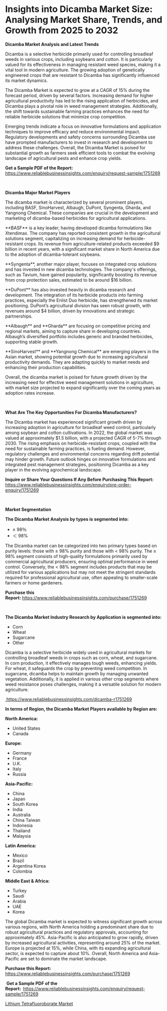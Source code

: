 <p><h1>Insights into Dicamba Market Size: Analysing Market Share, Trends, and Growth from 2025 to 2032</h1></p><p><strong>Dicamba Market Analysis and Latest Trends</strong></p>
<p><p>Dicamba is a selective herbicide primarily used for controlling broadleaf weeds in various crops, including soybeans and cotton. It is particularly valued for its effectiveness in managing resistant weed species, making it a vital tool in modern agriculture. The growing adoption of genetically engineered crops that are resistant to Dicamba has significantly influenced its market dynamics.</p><p>The Dicamba Market is expected to grow at a CAGR of 15% during the forecast period, driven by several factors. Increasing demand for higher agricultural productivity has led to the rising application of herbicides, and Dicamba plays a pivotal role in weed management strategies. Additionally, the shift towards sustainable farming practices enhances the need for reliable herbicide solutions that minimize crop competition.</p><p>Emerging trends indicate a focus on innovative formulations and application techniques to improve efficacy and reduce environmental impact. Regulatory developments and safety concerns surrounding Dicamba use have prompted manufacturers to invest in research and development to address these challenges. Overall, the Dicamba Market is poised for substantial growth as farmers seek efficient tools to combat the evolving landscape of agricultural pests and enhance crop yields.</p></p>
<p><strong>Get a Sample PDF of the Report:&nbsp;</strong> <a href="https://www.reliablebusinessinsights.com/enquiry/request-sample/1751269?utm_campaign=2716&utm_medium=2&utm_source=Github&utm_content=ia&utm_term=01042025&utm_id=dicamba">https://www.reliablebusinessinsights.com/enquiry/request-sample/1751269</a></p>
<p>&nbsp;</p>
<p><strong>Dicamba Major Market Players</strong></p>
<p><p>The dicamba market is characterized by several prominent players, including BASF, SinoHarvest, Albaugh, DuPont, Syngenta, Gharda, and Yangnong Chemical. These companies are crucial in the development and marketing of dicamba-based herbicides for agricultural applications.</p><p>**BASF** is a key leader, having developed dicamba formulations like Xtendimax. The company has reported consistent growth in the agricultural solutions segment, capitalizing on increasing demand for herbicide-resistant crops. Its revenue from agriculture-related products exceeded $9 billion in recent years, with a significant market share in North America due to the adoption of dicamba-tolerant soybeans.</p><p>**Syngenta**, another major player, focuses on integrated crop solutions and has invested in new dicamba technologies. The company's offerings, such as Tavium, have gained popularity, significantly boosting its revenue from crop protection sales, estimated to be around $16 billion.</p><p>**DuPont** has also invested heavily in dicamba research and development. The integration of its herbicide products into farming practices, especially the Enlist Duo herbicide, has strengthened its market positioning. DuPont’s agricultural division has seen robust growth, with revenues around $4 billion, driven by innovations and strategic partnerships.</p><p>**Albaugh** and **Gharda** are focusing on competitive pricing and regional markets, aiming to capture share in developing countries. Albaugh’s diversified portfolio includes generic and branded herbicides, supporting stable growth.</p><p>**SinoHarvest** and **Yangnong Chemical** are emerging players in the Asian market, showing potential growth due to increasing agricultural productivity demands. They are adapting quickly to market needs and enhancing their production capabilities.</p><p>Overall, the dicamba market is poised for future growth driven by the increasing need for effective weed management solutions in agriculture, with market size projected to expand significantly over the coming years as adoption rates increase.</p></p>
<p>&nbsp;</p>
<p><strong>What Are The Key Opportunities For Dicamba Manufacturers?</strong></p>
<p><p>The Dicamba market has experienced significant growth driven by increasing adoption in agriculture for broadleaf weed control, particularly among soybean and cotton cultivations. In 2022, the global market was valued at approximately $1.5 billion, with a projected CAGR of 5-7% through 2030. The rising emphasis on herbicide-resistant crops, coupled with the need for sustainable farming practices, is fueling demand. However, regulatory challenges and environmental concerns regarding drift potential may hinder growth. Future outlook hinges on innovative formulations and integrated pest management strategies, positioning Dicamba as a key player in the evolving agrochemical landscape.</p></p>
<p><strong>Inquire or Share Your Questions If Any Before Purchasing This Report:</strong> <a href="https://www.reliablebusinessinsights.com/enquiry/pre-order-enquiry/1751269?utm_campaign=2716&utm_medium=2&utm_source=Github&utm_content=ia&utm_term=01042025&utm_id=dicamba">https://www.reliablebusinessinsights.com/enquiry/pre-order-enquiry/1751269</a></p>
<p>&nbsp;</p>
<p><strong>Market Segmentation</strong></p>
<p><strong>The Dicamba Market Analysis by types is segmented into:</strong></p>
<p><ul><li>≥ 98％</li><li>＜ 98%</li></ul></p>
<p><p>The Dicamba market can be categorized into two primary types based on purity levels: those with ≥ 98% purity and those with < 98% purity. The ≥ 98% segment consists of high-quality formulations primarily used by commercial agricultural producers, ensuring optimal performance in weed control. Conversely, the < 98% segment includes products that may be utilized for various applications but may not meet the stringent standards required for professional agricultural use, often appealing to smaller-scale farmers or home gardeners.</p></p>
<p><strong>Purchase this Report:&nbsp;</strong><a href="https://www.reliablebusinessinsights.com/purchase/1751269?utm_campaign=2716&utm_medium=2&utm_source=Github&utm_content=ia&utm_term=01042025&utm_id=dicamba">https://www.reliablebusinessinsights.com/purchase/1751269</a></p>
<p>&nbsp;</p>
<p><strong>The Dicamba Market Industry Research by Application is segmented into:</strong></p>
<p><ul><li>Corn</li><li>Wheat</li><li>Sugarcane</li><li>Other</li></ul></p>
<p><p>Dicamba is a selective herbicide widely used in agricultural markets for controlling broadleaf weeds in crops such as corn, wheat, and sugarcane. In corn production, it effectively manages tough weeds, enhancing yields. For wheat, it safeguards the crop by preventing weed competition. In sugarcane, dicamba helps to maintain growth by managing unwanted vegetation. Additionally, it is applied in various other crop segments where weed resistance poses challenges, making it a versatile solution for modern agriculture.</p></p>
<p><a href="https://www.reliablebusinessinsights.com/dicamba-r1751269?utm_campaign=2716&utm_medium=2&utm_source=Github&utm_content=ia&utm_term=01042025&utm_id=dicamba">&nbsp;https://www.reliablebusinessinsights.com/dicamba-r1751269</a></p>
<p><strong>In terms of Region, the Dicamba Market Players available by Region are:</strong></p>
<p>
    <p> <strong> North America: </strong>
        <ul>
            <li>United States</li>
            <li>Canada</li>
        </ul>
        </p> 
    <p> <strong> Europe: </strong>
        <ul>
            <li>Germany</li>
            <li>France</li>
            <li>U.K.</li>
            <li>Italy</li>
            <li>Russia</li>
        </ul>
        </p> 
    <p> <strong> Asia-Pacific: </strong>
        <ul>
            <li>China</li>
            <li>Japan</li>
            <li>South Korea</li>
            <li>India</li>
            <li>Australia</li>
            <li>China Taiwan</li>
            <li>Indonesia</li>
            <li>Thailand</li>
            <li>Malaysia</li>
        </ul>
        </p> 
    <p> <strong> Latin America: </strong>
        <ul>
            <li>Mexico</li>
            <li>Brazil</li>
            <li>Argentina Korea</li>
            <li>Colombia</li>
        </ul>
        </p> 
    <p> <strong> Middle East & Africa: </strong>
        <ul>
            <li>Turkey</li>
            <li>Saudi</li>
            <li>Arabia</li>
            <li>UAE</li>
            <li>Korea</li>
        </ul>
    </p>
    </p>
<p><p>The global Dicamba market is expected to witness significant growth across various regions, with North America holding a predominant share due to robust agricultural practices and regulatory approvals, accounting for approximately 45%. Asia-Pacific is also anticipated to grow rapidly, driven by increased agricultural activities, representing around 25% of the market. Europe is projected at 15%, while China, with its expanding agricultural sector, is expected to capture about 10%. Overall, North America and Asia-Pacific are set to dominate the market landscape.</p></p>
<p><strong>Purchase this Report: </strong><a href="https://www.reliablebusinessinsights.com/purchase/1751269?utm_campaign=2716&utm_medium=2&utm_source=Github&utm_content=ia&utm_term=01042025&utm_id=dicamba">https://www.reliablebusinessinsights.com/purchase/1751269</a></p>
<p>&nbsp;<strong>Get a Sample PDF of the Report:&nbsp;&nbsp;</strong><a href="https://www.reliablebusinessinsights.com/enquiry/request-sample/1751269?utm_campaign=2716&utm_medium=2&utm_source=Github&utm_content=ia&utm_term=01042025&utm_id=dicamba">https://www.reliablebusinessinsights.com/enquiry/request-sample/1751269</a></p>
<p><strong></strong></p>
<p><p><a href="https://github.com/saroarmaicky/Market-Research-Report-List-1/blob/main/lithium-tetrafluoroborate-market.md?utm_campaign=2716&utm_medium=2&utm_source=Github&utm_content=ia&utm_term=01042025&utm_id=dicamba">Lithium Tetrafluoroborate Market</a></p></p>